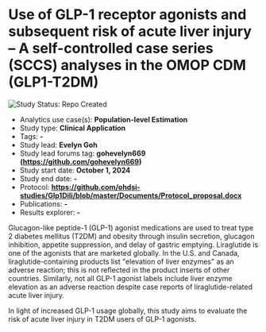 Use of GLP-1 receptor agonists and subsequent risk of acute liver injury – A self-controlled case series (SCCS) analyses in the OMOP CDM (GLP1-T2DM)
=============

<img src="https://img.shields.io/badge/Study%20Status-Repo%20Created-lightgray.svg" alt="Study Status: Repo Created">

- Analytics use case(s): **Population-level Estimation**
- Study type: **Clinical Application**
- Tags: **-**
- Study lead: **Evelyn Goh**
- Study lead forums tag: **gohevelyn669 (https://github.com/gohevelyn669)**
- Study start date: **October 1, 2024**
- Study end date: **-**
- Protocol: **https://github.com/ohdsi-studies/Glp1Dili/blob/master/Documents/Protocol_proposal.docx**
- Publications: **-**
- Results explorer: **-**

Glucagon-like peptide-1 (GLP-1) agonist medications are used to treat type 2 diabetes mellitus (T2DM) and obesity through insulin secretion, glucagon inhibition, appetite suppression, and delay of gastric emptying. Liraglutide is one of the agonists that are marketed globally. In the U.S. and Canada, liraglutide-containing products list "elevation of liver enzymes" as an adverse reaction; this is not reflected in the product inserts of other countries. Similarly, not all GLP-1 agonist labels include liver enzyme elevation as an adverse reaction despite case reports of liraglutide-related acute liver injury. 

In light of increased GLP-1 usage globally, this study aims to evaluate the risk of acute liver injury in T2DM users of GLP-1 agonists. 
